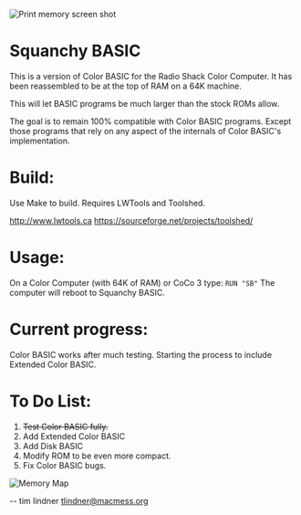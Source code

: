 ![Print memory screen shot](https://user-images.githubusercontent.com/3808/131069348-f74a8ee2-414b-41bf-a1ec-1d5e8fbf3736.png)

Squanchy BASIC
==============
This is a version of Color BASIC for the Radio Shack Color Computer. It has been reassembled to be at the top of RAM on a 64K machine.

This will let BASIC programs be much larger than the stock ROMs allow.

The goal is to remain 100% compatible with Color BASIC programs. Except those programs that rely on any aspect of the internals of Color BASIC's implementation.

Build:
======
Use Make to build. Requires LWTools and Toolshed.

http://www.lwtools.ca
https://sourceforge.net/projects/toolshed/

Usage:
======
On a Color Computer (with 64K of RAM) or CoCo 3 type:
```RUN "SB"```
The computer will reboot to Squanchy BASIC.

Current progress:
=================
Color BASIC works after much testing. Starting the process to include Extended Color BASIC.

To Do List:
===========
1. ~~Test Color BASIC fully.~~
2. Add Extended Color BASIC
3. Add Disk BASIC
4. Modify ROM to be even more compact.
5. Fix Color BASIC bugs.

![Memory Map](https://user-images.githubusercontent.com/3808/131375053-26330e0e-183e-43ba-a4ab-898608899228.png)

--
tim lindner
tlindner@macmess.org

